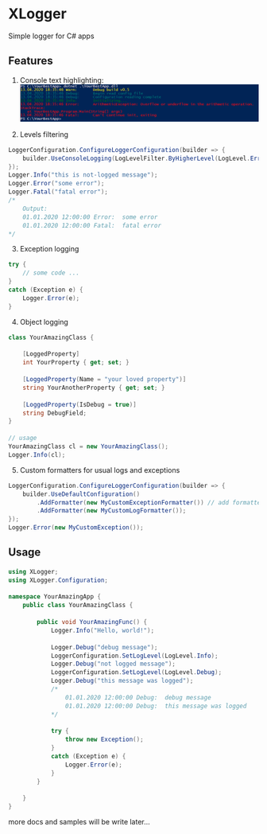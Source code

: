 # XLogger
Simple logger for C# apps

## Features
1. Console text highlighting:
![](/Doc/Readme/feature1.png)

2. Levels filtering
```c#
LoggerConfiguration.ConfigureLoggerConfiguration(builder => {
	builder.UseConsoleLogging(LogLevelFilter.ByHigherLevel(LogLevel.Error));
});
Logger.Info("this is not-logged message");
Logger.Error("some error");
Logger.Fatal("fatal error");
/*
	Output:
	01.01.2020 12:00:00 Error:	some error
	01.01.2020 12:00:00 Fatal:	fatal error
*/
```

3. Exception logging
```c#
try {
	// some code ...
}
catch (Exception e) {
	Logger.Error(e);
}
```

4. Object logging
```c#
class YourAmazingClass {

	[LoggedProperty]
	int YourProperty { get; set; }
	
	[LoggedProperty(Name = "your loved property")]
	string YourAnotherProperty { get; set; }
	
	[LoggedProperty(IsDebug = true)]
	string DebugField;
}

// usage
YourAmazingClass cl = new YourAmazingClass();
Logger.Info(cl);

```

5. Custom formatters for usual logs and exceptions
```c#
LoggerConfiguration.ConfigureLoggerConfiguration(builder => {
	builder.UseDefaultConfiguration()
		.AddFormatter(new MyCustomExceptionFormatter())	// add formatter for MyCustomException
		.AddFormatter(new MyCustomLogFormatter());
});
Logger.Error(new MyCustomException());
```

## Usage
```c#
using XLogger;
using XLogger.Configuration;

namespace YourAmazingApp {
	public class YourAmazingClass {
	
		public void YourAmazingFunc() {
			Logger.Info("Hello, world!");

			Logger.Debug("debug message");
			LoggerConfiguration.SetLogLevel(LogLevel.Info);
			Logger.Debug("not logged message");
			LoggerConfiguration.SetLogLevel(LogLevel.Debug);
			Logger.Debug("this message was logged");
			/*
				01.01.2020 12:00:00 Debug:	debug message
				01.01.2020 12:00:00 Debug:	this message was logged
			*/
			
			try {
				throw new Exception();
			}
			catch (Exception e) {
				Logger.Error(e);
			}
		}
	
	}
}
```
more docs and samples will be write later...
